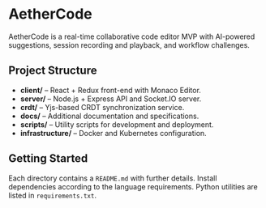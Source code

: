# AetherCode

AetherCode is a real-time collaborative code editor MVP with AI-powered suggestions, session recording and playback, and workflow challenges.

## Project Structure

- **client/** – React + Redux front-end with Monaco Editor.
- **server/** – Node.js + Express API and Socket.IO server.
- **crdt/** – Yjs-based CRDT synchronization service.
- **docs/** – Additional documentation and specifications.
- **scripts/** – Utility scripts for development and deployment.
- **infrastructure/** – Docker and Kubernetes configuration.

## Getting Started

Each directory contains a `README.md` with further details. Install dependencies according to the language requirements. Python utilities are listed in `requirements.txt`.

